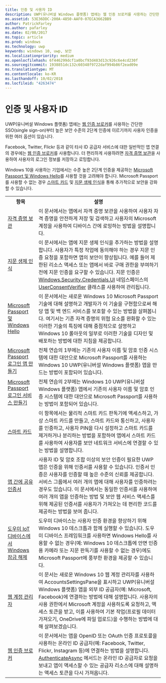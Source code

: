 ```yaml
---
title: 인증 및 사용자 ID
description: UWP(유니버설 Windows 플랫폼) 앱에는 웹 인증 브로커를 사용하는 간단한 SSO(single sign-on)부터 높은 보안 수준의 2단계 인증에 이르기까지 사용자 인증을 위한 여러 옵션이 있습니다.
ms.assetid: 53E36DDC-200A-4850-AAF0-07ECA3662BB9
author: PatrickFarley
ms.author: pafarley
ms.date: 02/08/2017
ms.topic: article
ms.prod: windows
ms.technology: uwp
keywords: windows 10, uwp, 보안
ms.localizationpriority: medium
ms.openlocfilehash: 6f446299dcf1a0bcf93d483d13c926c6e4cd230f
ms.sourcegitcommit: 1938851dc132c60348f9722daf994b86f2ead09e
ms.translationtype: MT
ms.contentlocale: ko-KR
ms.lasthandoff: 10/02/2018
ms.locfileid: "4263474"
---
```

# <a name="authentication-and-user-identity"></a>인증 및 사용자 ID



UWP(유니버설 Windows 플랫폼) 앱에는 [웹 인증 브로커](web-authentication-broker.md)를 사용하는 간단한 SSO(single sign-on)부터 높은 보안 수준의 2단계 인증에 이르기까지 사용자 인증을 위한 여러 옵션이 있습니다.

Facebook, Twitter, Flickr 등과 같이 타사 ID 공급자 서비스에 대한 일반적인 앱 연결의 경우에는 [웹 인증 브로커](web-authentication-broker.md)를 사용합니다. 더 편리하게 사용하려면 [자격 증명 보관](credential-locker.md)을 사용하여 사용자의 로그인 정보를 저장하고 로밍합니다.

Windows 10을 사용하는 기업에서는 수준 높은 2단계 인증을 제공하는 [Microsoft Passport 및 Windows Hello](microsoft-passport.md)를 사용할 것을 고려해야 합니다. Microsoft Passport를 사용할 수 없는 경우 [스마트 카드](smart-cards.md) 및 [지문 생체 인식](fingerprint-biometrics.md)을 통해 추가적으로 보안을 강화할 수 있습니다.

<table>
<tr><th>항목</th><th>설명</th></tr>
<tr><td><a href="credential-locker.md">자격 증명 보관</a></td><td>이 문서에서는 앱에서 자격 증명 보관을 사용하여 사용자 자격 증명을 안전하게 저장 및 검색하고 사용자의 Microsoft 계정을 사용하여 디바이스 간에 로밍하는 방법을 설명합니다.</td></tr>

<tr><td><a href="fingerprint-biometrics.md">지문 생체 인식</a> </td><td>이 문서에서는 앱에 지문 생체 인식을 추가하는 방법을 설명합니다. 사용자가 특정 작업에 동의해야 하는 경우 지문 인증 요청을 포함하면 앱의 보안이 향상됩니다. 예를 들어 제한된 리소스 액세스 또는 앱에서 바로 구매 권한을 부여하기 전에 지문 인증을 요구할 수 있습니다. 지문 인증은 <a href="https://msdn.microsoft.com/library/windows/apps/hh701356">Windows.Security.Credentials.UI</a> 네임스페이스의 <a href="https://msdn.microsoft.com/library/windows/apps/dn279134">UserConsentVerifier</a> 클래스를 사용하여 관리됩니다.</td></tr>
<tr><td><a href="microsoft-passport.md">Microsoft Passport 및 Windows Hello</a></td><td>이 문서에서는 새로운 Windows 10 Microsoft Passport 기술에 대해 설명하고 개발자가 이 기술을 구현함으로써 해당 앱 및 백 엔드 서비스를 보호할 수 있는 방법을 살펴봅니다. 여기서는 기존 자격 증명의 위협 요소를 완화할 수 있는 이러한 기술의 특징에 대해 중점적으로 설명하고 Windows 10 롤아웃의 일부로 이러한 기술을 디자인 및 배포하는 방법에 대한 지침을 제공합니다. </td></tr>
<tr><td><a href="microsoft-passport-login.md">Microsoft Passport 로그인 앱 만들기</a></td><td>전체 연습의 1부에는 기존의 사용자 이름 및 암호 인증 시스템에 대한 대안으로 Microsoft Passport를 사용하는 Windows 10 UWP(유니버설 Windows 플랫폼) 앱을 만드는 방법이 포함되어 있습니다.</td></tr>
<tr><td><a href="microsoft-passport-login-auth-service.md">Microsoft Passport 로그인 서비스 만들기</a></td><td>전체 연습의 2부에는 Windows 10 UWP(유니버설 Windows 플랫폼) 앱에서 기존의 사용자 이름 및 암호 인증 시스템에 대한 대안으로 Microsoft Passport를 사용하는 방법이 포함되어 있습니다.</td></tr>
<tr><td><a href="smart-cards.md">스마트 카드</a></td><td>이 항목에서는 물리적 스마트 카드 판독기에 액세스하고, 가상 스마트 카드를 만들고, 스마트 카드와 통신하고, 사용자를 인증하고, 사용자 PIN을 다시 설정하고 스마트 카드를 제거하거나 분리하는 방법을 포함하여 앱에서 스마트 카드를 사용하여 사용자를 보안 네트워크 서비스에 연결할 수 있는 방법을 설명합니다.</td></tr>
<tr><td><a href="share-certificates.md">앱 간에 공유 인증서</a></td><td>사용자 ID 및 암호 조합 이상의 보안 인증이 필요한 UWP 앱은 인증을 위해 인증서를 사용할 수 있습니다. 인증서 인증은 사용자를 인증할 때 높은 수준의 신뢰를 제공합니다. 서비스 그룹에서 여러 개의 앱에 대해 사용자를 인증하려는 경우도 있습니다. 이 문서에서는 동일한 인증서를 사용하여 여러 개의 앱을 인증하는 방법 및 보안 웹 서비스 액세스를 위해 제공된 인증서를 사용자가 가져오는 데 편리한 코드를 제공하는 방법을 보여 줍니다.</td></tr>
<tr><td><a href="companion-device-unlock.md">도우미 IoT 디바이스에서 Windows 잠금 해제</a></td><td>도우미 디바이스는 사용자 인증 환경을 향상하기 위해 Windows 10 데스크톱과 함께 실행할 수 있습니다. 도우미 디바이스 프레임워크를 사용하면 Windows Hello를 사용할 수 없는 경우(예: Windows 10 데스크톱에 안면 인증용 카메라 또는 지문 판독기를 사용할 수 없는 경우)에도 Microsoft Passport에 풍부한 환경을 제공할 수 있습니다.</td></tr>
<tr><td><a href="web-account-manager.md">웹 계정 관리자</a></td><td>이 문서는 새로운 Windows 10 웹 계정 관리자를 사용하여 AccountsSettingsPane을 표시하고 UWP(유니버설 Windows 플랫폼) 앱을 외부 ID 공급자(예: Microsoft, Facebook)에 연결하는 방법에 대해 설명합니다. 사용자의 사용 권한에서 Microsoft 계정을 사용하도록 요청하고, 액세스 토큰을 받고, 이를 사용하여 기본 작업(프로필 데이터 가져오기, OneDrive에 파일 업로드)을 수행하는 방법에 대해 살펴보겠습니다. </td></tr>
<tr><td><a href="web-authentication-broker.md">웹 인증 브로커</a></td><td>이 문서에서는 앱을 OpenID 또는 OAuth 인증 프로토콜을 사용하는 온라인 ID 공급자(예: Facebook, Twitter, Flickr, Instagram 등)에 연결하는 방법을 설명합니다. <a href="https://msdn.microsoft.com/library/windows/apps/br212066">AuthenticateAsync</a> 메서드는 온라인 ID 공급자로 요청을 보내고 앱이 액세스할 수 있는 공급자 리소스에 대해 설명하는 액세스 토큰을 다시 가져옵니다.</td></tr>
</table>

